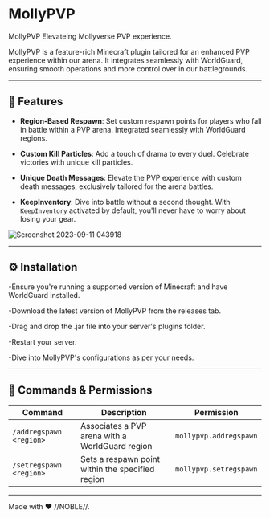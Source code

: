 # MollyPVP

MollyPVP
Elevateing Mollyverse PVP experience.

MollyPVP is a feature-rich Minecraft plugin tailored for an enhanced PVP experience within our arena. It integrates seamlessly with WorldGuard, ensuring smooth operations and more control over in our battlegrounds.

---
## 🌟 Features

- **Region-Based Respawn**: Set custom respawn points for players who fall in battle within a PVP arena. Integrated seamlessly with WorldGuard regions.
  
- **Custom Kill Particles**: Add a touch of drama to every duel. Celebrate victories with unique kill particles.

- **Unique Death Messages**: Elevate the PVP experience with custom death messages, exclusively tailored for the arena battles.
  

- **KeepInventory**: Dive into battle without a second thought. With `KeepInventory` activated by default, you'll never have to worry about losing your gear.

![Screenshot 2023-09-11 043918](https://github.com/Noble-Jacob/MollyPVP/assets/69790720/89131bfb-2a10-4a97-b20c-2118a5eb652f)

---

## ⚙️ Installation
-Ensure you're running a supported version of Minecraft and have WorldGuard installed.

-Download the latest version of MollyPVP from the releases tab.

-Drag and drop the .jar file into your server's plugins folder.

-Restart your server.

-Dive into MollyPVP's configurations as per your needs.

---


## 📖 Commands & Permissions

| Command                   | Description                                         | Permission                 |
|---------------------------|-----------------------------------------------------|----------------------------|
| `/addregspawn <region>`   | Associates a PVP arena with a WorldGuard region     | `mollypvp.addregspawn`     |
| `/setregspawn <region>`   | Sets a respawn point within the specified region    | `mollypvp.setregspawn`     |


---

Made with ❤️ //NOBLE//.

